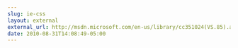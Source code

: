 ```yaml
---
slug: ie-css
layout: external
external_url: http://msdn.microsoft.com/en-us/library/cc351024(VS.85).aspx
date: 2010-08-31T14:08:49-05:00
---
```

